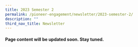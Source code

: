 ```yaml
---
title: 2023 Semester 2
permalink: /pioneer-engagement/newsletter/2023-semester-2/
description: ""
third_nav_title: Newsletter
---
```

#### Page content will be updated soon. Stay tuned.

<br>
<br>